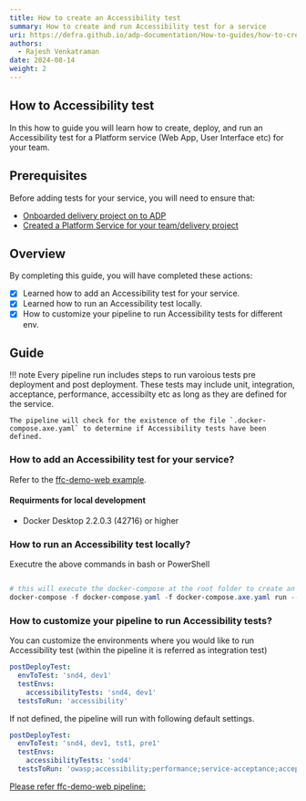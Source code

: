 ```yaml
---
title: How to create an Accessibility test
summary: How to create and run Accessibility test for a service
uri: https://defra.github.io/adp-documentation/How-to-guides/how-to-create-accessibility-test/
authors:
  - Rajesh Venkatraman
date: 2024-08-14
weight: 2
---
```


## How to Accessibility test

In this how to guide you will learn how to create, deploy, and run an Accessibility test for a Platform service (Web App, User Interface etc) for your team.

## Prerequisites

Before adding tests for your service, you will need to ensure that:

- [Onboarded delivery project on to ADP](../../Getting-Started/onboarding-a-delivery-project.md)
- [Created a Platform Service for your team/delivery project](../../How-to-guides/Platform-Services/how-to-create-a-platform-service.md)

## Overview

By completing this guide, you will have completed these actions:

- [x] Learned how to add an Accessibility test for your service.
- [X] Learned how to run an Accessibility test locally.
- [X] How to customize your pipeline to run Accessibility tests for different env.

## Guide

!!! note
    Every pipeline run includes steps to run varoious tests pre deployment and post deployment. These tests may include unit, integration, acceptance, performance, accessibilty etc as long as they are defined for the service.

    The pipeline will check for the existence of the file `.docker-compose.axe.yaml` to determine if Accessibility tests have been defined.

### How to add an Accessibility test for your service?

Refer to the [ffc-demo-web example](https://github.com/DEFRA/ffc-demo-web/blob/main/docker-compose.axe.yaml).

#### Requirments for local development

- Docker Desktop 2.2.0.3 (42716) or higher

### How to run an Accessibility test locally?

Executre the above commands in bash or PowerShell

```ps1

# this will execute the docker-compose at the root folder to create an instance of the service and its dependences
docker-compose -f docker-compose.yaml -f docker-compose.axe.yaml run --rm axe

```

### How to customize your pipeline to run Accessibility tests?

You can customize the environments where you would like to run Accessibility test (within the pipeline it is referred as integration test)

```yaml
postDeployTest:
  envToTest: 'snd4, dev1'
  testEnvs:
    accessibilityTests: 'snd4, dev1'
  testsToRun: 'accessibility'
```

If not defined, the pipeline will run with following default settings.
```yaml
postDeployTest:
  envToTest: 'snd4, dev1, tst1, pre1'
  testEnvs:
    accessibilityTests: 'snd4'
  testsToRun: 'owasp;accessibility;performance;service-acceptance;acceptance'
```

[Please refer ffc-demo-web pipeline:](https://github.com/DEFRA/ffc-demo-web/blob/main/.azuredevops/build.yaml)
